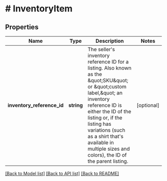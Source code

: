 # # InventoryItem

## Properties

Name | Type | Description | Notes
------------ | ------------- | ------------- | -------------
**inventory_reference_id** | **string** | The seller&#39;s inventory reference ID for a listing. Also known as the \&quot;SKU\&quot; or \&quot;custom label,\&quot; an inventory reference ID is either the ID of the listing or, if the listing has variations (such as a shirt that&#39;s available in multiple sizes and colors), the ID of the parent listing. | [optional]

[[Back to Model list]](../../README.md#models) [[Back to API list]](../../README.md#endpoints) [[Back to README]](../../README.md)
